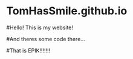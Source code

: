 # TomHasSmile.github.io

#Hello! This is my website!

#And theres some code there...

#That is EPIK!!!!!!!
